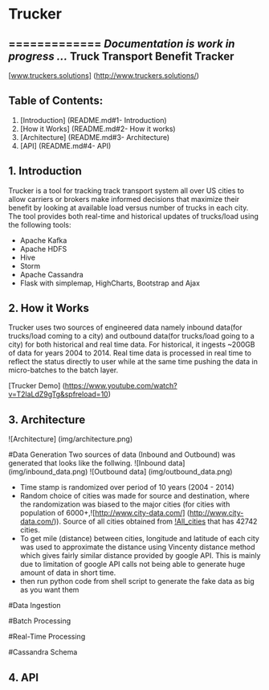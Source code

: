 # Trucker
=============
*Documentation is work in progress ...*
Truck Transport Benefit Tracker
-------------------------------
[www.truckers.solutions] (http://www.truckers.solutions/)

Table of Contents:
-------------------
1. [Introduction] (README.md#1- Introduction)
2. [How it Works] (README.md#2- How it works)
3. [Architecture] (README.md#3- Architecture)
4. [API] (README.md#4- API)

## 1. Introduction
Trucker is a tool for tracking track transport system all over US cities to allow carriers or brokers make informed decisions that maximize their benefit by looking at available load versus number of trucks in each city. The tool provides both real-time and historical updates of trucks/load using the following tools:
- Apache Kafka
- Apache HDFS
- Hive
- Storm
- Apache Cassandra
- Flask with simplemap, HighCharts, Bootstrap and Ajax

## 2. How it Works
Trucker uses two sources of engineered data namely inbound data(for trucks/load coming to a city)  and outbound data(for trucks/load going to a city) for both historical and real time data. For historical, it ingests ~200GB of data for years 2004 to 2014. Real time data is processed in real time to reflect the status directly to user while at the same time pushing the data in micro-batches to the batch layer.

[Trucker Demo] (https://www.youtube.com/watch?v=T2laLdZ9gTg&spfreload=10)

## 3. Architecture
![Architecture] (img/architecture.png)

#Data Generation
Two sources of data (Inbound and Outbound) was generated that looks like the follwing.
![Inbound data] (img/inbound_data.png)
![Outbound data] (img/outbound_data.png)
* Time stamp is randomized over period of 10 years (2004 - 2014)
* Random choice of cities was made for source and destination, where the randomization was biased to the major cities (for cities with population of 6000+,![http://www.city-data.com/] (http://www.city-data.com/)). Source of all cities obtained from [!All_cities](http://www.gaslampmedia.com/wp-content/uploads/2013/08/zip_codes_states.csv ) that has 42742 cities.
* To get mile (distance) between cities, longitude and latitude of each city was used to approximate the distance using Vincenty distance method which gives fairly similar distance provided by google API. This is mainly due to limitation of google API calls not being able to generate huge amount of data in short time.
* then run python code from shell script to generate the fake data as big as you want them

#Data Ingestion

#Batch Processing

#Real-Time Processing

#Cassandra Schema
## 4. API
